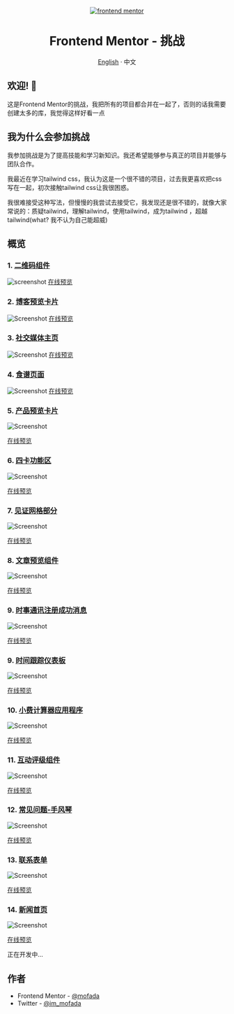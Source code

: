 <div align="center">

<p align="center">
  <a href="https://www.frontendmentor.io/" target="_blank">
         <img alt="frontend mentor" src="resource/frontend-mentor.png" >

  </a>
</p>
<h1>Frontend Mentor - 挑战</h1>

[English](README.md) · 中文

</div>

## 欢迎! 👋

这是Frontend Mentor的挑战，我把所有的项目都合并在一起了，否则的话我需要创建太多的库，我觉得这样好看一点

## 我为什么会参加挑战

我参加挑战是为了提高技能和学习新知识。我还希望能够参与真正的项目并能够与团队合作。

我最近在学习tailwind css，我认为这是一个很不错的项目，过去我更喜欢把css写在一起，初次接触tailwind
css让我很困惑。

我很难接受这种写法，但慢慢的我尝试去接受它，我发现还是很不错的，就像大家常说的：质疑tailwind，理解tailwind，使用tailwind，成为tailwind
，超越tailwind(what? 我不认为自己能超威)

## 概览

### 1. [二维码组件](challenges/qr-code-component)

![screenshot](challenges/qr-code-component/screenshot/screenshot.png)
[在线预览](https://mofada.github.io/frontend-mentor/challenges/qr-code-component/)

### 2. [博客预览卡片](challenges/blog-preview-card)

![Screenshot](challenges/blog-preview-card/screenshot/screenshot.png)
[在线预览](https://mofada.github.io/frontend-mentor/challenges/blog-preview-card/)

### 3. [社交媒体主页](challenges/social-links-profile)

![Screenshot](challenges/social-links-profile/screenshot/screenshot.png)
[在线预览](https://mofada.github.io/frontend-mentor/challenges/social-links-profile/)

### 4. [食谱页面](challenges/recipe-page)

![Screenshot](challenges/recipe-page/screenshot/screenshot.png)
[在线预览](https://mofada.github.io/frontend-mentor/challenges/recipe-page/)

### 5. [产品预览卡片](challenges/product-preview-card-component)

![Screenshot](challenges/product-preview-card-component/screenshot/screenshot.png)

[在线预览](https://mofada.github.io/frontend-mentor/challenges/product-preview-card-component/)

### 6. [四卡功能区](challenges/four-card-feature-section)

![Screenshot](challenges/four-card-feature-section/screenshot/screenshot.png)

[在线预览](https://mofada.github.io/frontend-mentor/challenges/four-card-feature-section/)

### 7. [见证网格部分](challenges/testimonials-grid-section)

![Screenshot](challenges/testimonials-grid-section/screenshot/screenshot.png)

[在线预览](https://mofada.github.io/frontend-mentor/challenges/testimonials-grid-section/)

### 8. [文章预览组件](challenges/article-preview-component)

![Screenshot](challenges/article-preview-component/screenshot/screenshot.png)

[在线预览](https://mofada.github.io/frontend-mentor/challenges/article-preview-component/)

### 9. [时事通讯注册成功消息](challenges/newsletter-sign-up-with-success-message)

![Screenshot](challenges/newsletter-sign-up-with-success-message/screenshot/screenshot.png)

[在线预览](https://mofada.github.io/frontend-mentor/challenges/newsletter-sign-up-with-success-message/)

### 9. [时间跟踪仪表板](challenges/time-tracking-dashboard)

![Screenshot](challenges/time-tracking-dashboard/screenshot/screenshot.png)

[在线预览](https://mofada.github.io/frontend-mentor/challenges/time-tracking-dashboard/)

### 10. [小费计算器应用程序](challenges/tip-calculator-app)

![Screenshot](challenges/tip-calculator-app/screenshot/screenshot.png)

[在线预览](https://mofada.github.io/frontend-mentor/challenges/time-tracking-dashboard/)

### 11. [互动评级组件](challenges/interactive-rating-component)

![Screenshot](challenges/interactive-rating-component/screenshot/screenshot.png)

[在线预览](https://mofada.github.io/frontend-mentor/challenges/interactive-rating-component/)

### 12. [常见问题-手风琴](challenges/faq-accordion)

![Screenshot](challenges/faq-accordion/screenshot/screenshot.png)

[在线预览](https://mofada.github.io/frontend-mentor/challenges/faq-accordion/)

### 13. [联系表单](challenges/contact-form)

![Screenshot](challenges/contact-form/screenshot/screenshot.png)

[在线预览](https://mofada.github.io/frontend-mentor/challenges/contact-form/)


### 14. [新闻首页](challenges/news-homepage)

![Screenshot](challenges/news-homepage/screenshot/screenshot.png)

[在线预览](https://mofada.github.io/frontend-mentor/challenges/news-homepage/)


正在开发中...

## 作者

- Frontend Mentor - [@mofada](https://www.frontendmentor.io/profile/mofada)
- Twitter - [@im_mofada](https://x.com/im_mofada)
